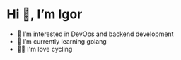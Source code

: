 # Hi 👋, I’m Igor

- 👀 I’m interested in DevOps and backend development
- 🌱 I’m currently learning golang
- 🚴🏻 I'm love cycling

<!-- comment
  another line comment
  and one more -->